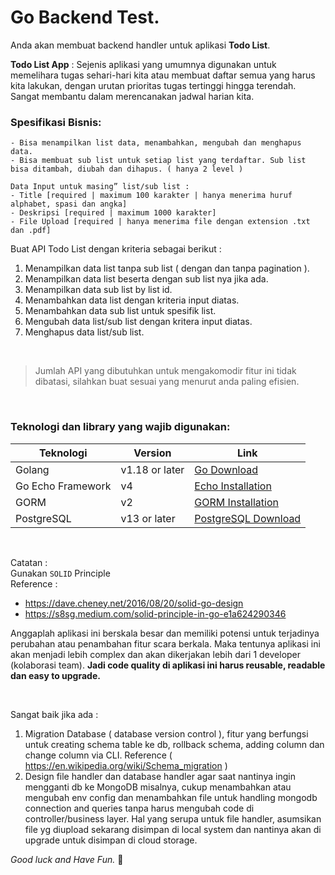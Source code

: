 # Go Backend Test.

Anda akan membuat backend handler untuk aplikasi **Todo List**.

**Todo List App**
: Sejenis aplikasi yang umumnya digunakan untuk memelihara tugas sehari-hari kita atau membuat daftar semua yang harus kita lakukan, dengan urutan prioritas tugas tertinggi hingga terendah. Sangat membantu dalam merencanakan jadwal harian kita.

### Spesifikasi Bisnis:
```
- Bisa menampilkan list data, menambahkan, mengubah dan menghapus data.
- Bisa membuat sub list untuk setiap list yang terdaftar. Sub list bisa ditambah, diubah dan dihapus. ( hanya 2 level )

Data Input untuk masing” list/sub list :
- Title [required | maximum 100 karakter | hanya menerima huruf alphabet, spasi dan angka]
- Deskripsi [required | maximum 1000 karakter]
- File Upload [required | hanya menerima file dengan extension .txt dan .pdf]
```

Buat API Todo List dengan kriteria sebagai berikut :

1. Menampilkan data list tanpa sub list ( dengan dan tanpa pagination ).
2. Menampilkan data list beserta dengan sub list nya jika ada.
3. Menampilkan data sub list by list id.
4. Menambahkan data list dengan kriteria input diatas.
5. Menambahkan data sub list untuk spesifik list.
6. Mengubah data list/sub list dengan kritera input diatas.
7. Menghapus data list/sub list.

<br>

>Jumlah API yang dibutuhkan untuk mengakomodir fitur ini tidak dibatasi, silahkan buat sesuai yang menurut anda paling efisien.

<br>

### Teknologi dan library yang wajib digunakan:

| Teknologi   | Version | Link |
| ----------- | ---------------- | ------------------- |
| Golang      | v1.18 or later   | [Go Download](https://go.dev/dl)  |
| Go Echo Framework     | v4     | [Echo Installation](https://echo.labstack.com/guide/#installation) | 
| GORM | v2 | [GORM Installation](https://gorm.io/docs/#Install) |
| PostgreSQL | v13 or later | [PostgreSQL Download](https://www.postgresql.org/download/) |

<br>


Catatan :\
Gunakan `SOLID` Principle\
Reference :
- https://dave.cheney.net/2016/08/20/solid-go-design
- https://s8sg.medium.com/solid-principle-in-go-e1a624290346

Anggaplah aplikasi ini berskala besar dan memiliki potensi untuk terjadinya perubahan atau penambahan fitur scara berkala.
Maka tentunya aplikasi ini akan menjadi lebih complex dan akan dikerjakan lebih dari 1 developer (kolaborasi team).
**Jadi code quality di aplikasi ini harus reusable, readable dan easy to upgrade.**

<br>

Sangat baik jika ada :
1. Migration Database ( database version control ), fitur yang berfungsi untuk creating schema table ke db, rollback schema, adding column dan change column via CLI. Reference ( https://en.wikipedia.org/wiki/Schema_migration )
2. Design file handler dan database handler agar saat nantinya ingin mengganti db ke MongoDB misalnya, cukup menambahkan atau mengubah env config dan menambahkan file untuk handling mongodb connection and queries tanpa harus mengubah code di controller/business layer.
Hal yang serupa untuk file handler, asumsikan file yg diupload sekarang disimpan di local system dan nantinya akan di upgrade untuk disimpan di cloud storage.

*Good luck and Have Fun.* :rocket:

